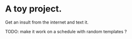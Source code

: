 # A toy project.


Get an insult from the internet and text it.


TODO: make it work on a schedule with random templates ?
